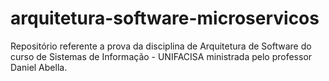 # arquitetura-software-microservicos
Repositório referente a prova da disciplina de Arquitetura de Software do curso de Sistemas de Informação - UNIFACISA ministrada pelo professor Daniel Abella.